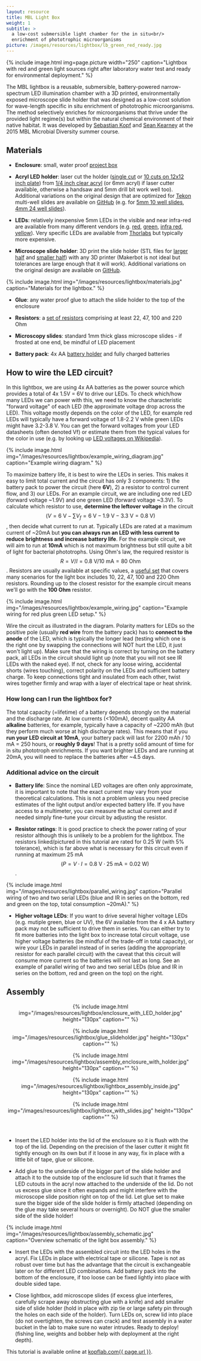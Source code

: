 ```yaml
---
layout: resource
title: MBL Light Box
weight: 1
subtitle: >
  a low-cost submersible light chamber for the in situ<br/>
  enrichment of phototrophic microorganisms
picture: /images/resources/lightbox/lb_green_red_ready.jpg
---
```


<div class="pull-right gap-left">
 {% include image.html img=page.picture width="250" caption="Lightbox with red and green light sources right after laboratory water test and ready for environmental deployment." %}
</div>

The MBL lightbox is a reusable, submersible, battery-powered narrow-spectrum LED illumination chamber with a 3D printed, environmentally exposed microscope slide holder that was designed as a low-cost solution for wave-length specific in situ enrichment of phototrophic microorganisms. The method selectively enriches for microorganisms that thrive under the provided light regime(s) but within the natural chemical environment of their native habitat. It was developed by [Sebastian Kopf](mailto:sebastian.kopf@colorado.edu) and [Sean Kearney](mailto:skearney@mit.edu) at the 2015 MBL Microbial Diversity summer course.

## Materials

 - **Enclosure**: small, water proof [project box](https://www.adafruit.com/products/903)

 - **Acryl LED holder**: laser cut the holder ([single cut](https://cdn.rawgit.com/KopfLab/labware_lightbox/master/lightbox_5mm_LED_holder_single_cut_0.250_inch_acryl.pdf) or [10 cuts on 12x12 inch plate](https://cdn.rawgit.com/KopfLab/labware_lightbox/master/lightbox_5mm_LED_holder_12x12plate_cut_0.250_inch_acryl.pdf)) from [1/4 inch clear acryl](http://www.mcmaster.com/#8560K354) (or 6mm acryl) if laser cutter available, otherwise a handsaw and 5mm drill bit work well too). Additional variations on the original design that are optimized for [Tekon](http://www.tekdon.com/coated-microscope-slides.html) multi-well slides are available on [GitHub](https://www.github.com/KopfLab/labware_lightbox) (e.g. for [5mm 10 well slides](https://cdn.rawgit.com/KopfLab/labware_lightbox/master/lightbox_5mm_LED_holder_single_cut_0.250_inch_acryl_10well_slides.pdf), [4mm 24 well slides](https://cdn.rawgit.com/KopfLab/labware_lightbox/master/lightbox_5mm_LED_holder_single_cut_0.250_inch_acryl_24well_slides.pdf)).

 - **LEDs**: relatively inexpensive 5mm LEDs in the visible and near infra-red are available from many different vendors (e.g. [red](https://www.adafruit.com/products/297), [green](https://www.adafruit.com/products/300), [infra red](https://www.adafruit.com/products/388), [yellow](https://www.adafruit.com/products/2700)). Very specific LEDs are available from [Thorlabs](https://www.thorlabs.com/newgrouppage9.cfm?objectgroup_id=2814) but typically more expensive.

 - **Microscope slide holder**: 3D print the slide holder (STL files for [larger half](https://cdn.rawgit.com/KopfLab/labware_lightbox/master/light_chamber_large_gaps_big_half.stl) and [smaller half](https://cdn.rawgit.com/KopfLab/labware_lightbox/master/light_chamber_large_gaps_small_half.stl)) with any 3D printer (Makerbot is not ideal but tolerances are large enough that it will work). Additional variations on the original design are available on [GitHub](https://www.github.com/KopfLab/labware_lightbox).

 <div class="pull-right gap-left">
  {% include image.html img="/images/resources/lightbox/materials.jpg" caption="Materials for the lightbox." %}
 </div>

 - **Glue**: any water proof glue to attach the slide holder to the top of the enclosure

 - **Resistors**: a [set of resistors](https://www.amazon.com/E-Projects-EPC-103-Value-Resistor-Kit/dp/B00E9YQQSS/ref=sr_1_1?ie=UTF8&qid=1465668761) comprising at least 22, 47, 100 and 220 Ohm

 - **Microscopy slides**: standard 1mm thick glass microscope slides - if frosted at one end, be mindful of LED placement

 - **Battery pack**: 4x AA [battery holder](https://www.adafruit.com/products/830) and fully charged batteries

## How to wire the LED circuit?

In this lightbox, we are using 4x AA batteries as the power source which provides a total of 4x 1.5V = 6V to drive our LEDs. To check which/how many LEDs we can power with this, we need to know the characteristic "forward voltage" of each LED (the approximate voltage drop across the LED). This voltage mostly depends on the color of the LED, for example red LEDs will typically have a forward voltage of 1.8-2.2 V while green LEDs might have 3.2-3.8 V. You can get the forward voltages from your LED datasheets (often denoted Vf) or estimate them from the typical values for the color in use (e.g. by looking up [LED voltages on Wikipedia](https://en.wikipedia.org/wiki/Light-emitting_diode#Colors_and_materials)).

<div class="pull-right gap-left">
 {% include image.html img="/images/resources/lightbox/example_wiring_diagram.jpg" caption="Example wiring diagram." %}
</div>

To maximize battery life, it is best to wire the LEDs in series. This makes it easy to limit total current and the circuit has only 3 components: 1) the battery pack to power the circuit (here **6V**), 2) a resistor to control current flow, and 3) our LEDs. For an example circuit, we are including one red LED (forward voltage ~1.9V) and one green LED (forward voltage ~3.3V). To calculate which resistor to use, **determine the leftover voltage** in the circuit $$\left(V = 6\text{ V} - \sum V_f=6\text{ V} - 1.9\text{ V} - 3.3\text{ V} = 0.8\text{ V}\right)$$, then decide what current to run at. Typically LEDs are rated at a maximum current of ~20mA but **you can always run an LED with less current to reduce brightness and increase battery life**. For the example circuit, we will aim to run at **10mA** which is not maximum brightness but still quite a bit of light for bacterial phototrophs. Using Ohm's law, the required resistor is $$R = V/I = 0.8\text{ V}/10\text{ mA} = 80\text{ Ohm}$$. Resistors are usually available at specific values, a [useful set](https://www.amazon.com/E-Projects-EPC-103-Value-Resistor-Kit/dp/B00E9YQQSS/ref=sr_1_1?ie=UTF8&qid=1465668761) that covers many scenarios for the light box includes 10, 22, 47, 100 and 220 Ohm resistors. Rounding up to the closest resistor for the example circuit means we'll go with the **100 Ohm** resistor.

<div class="pull-right gap-left">
 {% include image.html img="/images/resources/lightbox/example_wiring.jpg" caption="Example wiring for red plus green LED setup." %}
</div>

Wire the circuit as illustrated in the diagram. Polarity matters for LEDs so the positive pole (usually **red wire** from the battery pack) has to **connect to the anode** of the LED, which is typically the longer lead (testing which one is the right one by swapping the connections will NOT hurt the LED, it just won't light up). Make sure that the wiring is correct by turning on the battery pack, all LEDs in the circuit should light up (note that you will not see IR LEDs with the naked eye). If not, check for any loose wiring, accidental shorts (wires touching), correct polarity on the LEDs and sufficient battery charge. To keep connections tight and insulated from each other, twist wires together firmly and wrap with a layer of electrical tape or heat shrink.

### How long can I run the lightbox for?

The total capacity (=lifetime) of a battery depends strongly on the material and the discharge rate. At low currents (<100mA), decent quality AA **alkaline** batteries, for example, typically have a capacity of ~2200 mAh (but they perform much worse at high discharge rates). This means that if you **run your LED circuit at 10mA**, your battery pack will last for 2200 mAh / 10 mA = 250 hours, or **roughly 9 days**! That is a pretty solid amount of time for in situ phototroph enrichments. If you want brighter LEDs and are running at 20mA, you will need to replace the batteries after ~4.5 days.

### Additional advice on the circuit

 - **Battery life**: Since the nominal LED voltages are often only approximate, it is important to note that the exact current may vary from your theoretical calculations. This is not a problem unless you need precise estimates of the light output and/or expected battery life. If you have access to a multimeter, you can measure the actual current and if needed simply fine-tune your circuit by adjusting the resistor.

 - **Resistor ratings**: It is good practice to check the power rating of your resistor although this is unlikely to be a problem for the lightbox. The resistors linked/pictured in this tutorial are rated for 0.25 W (with 5% tolerance), which is far above what is necessary for this circuit even if running at maximum 25 mA
 $$\left( P=V\cdot I=0.8\text{ V}\cdot 25\text{ mA}=0.02\text{ W} \right)$$.

 <div class="pull-right gap-left">
  {% include image.html img="/images/resources/lightbox/parallel_wiring.jpg" caption="Parallel wiring of two and two serial LEDs (blue and IR in series on the bottom, red and green on the top, total consumption ~20mA)." %}
</div>

 - **Higher voltage LEDs**: If you want to drive several higher voltage LEDs (e.g. mutiple green, blue or UV), the 6V available from the 4 x AA battery pack may not be sufficient to drive them in series. You can either try to fit more batteries into the light box to increase total circuit voltage, use higher voltage batteries (be mindful of the trade-off in total capacity), or wire your LEDs in parallel instead of in series (adding the appropriate resistor for each parallel circuit) with the caveat that this circuit will consume more current so the batteries will not last as long. See an example of parallel wiring of two and two serial LEDs (blue and IR in series on the bottom, red and green on the top) on the right.

## Assembly

<center>
 {% include image.html img="/images/resources/lightbox/enclosure_with_LED_holder.jpg" height="130px" caption="" %}

 {% include image.html img="/images/resources/lightbox/glue_slideholder.jpg" height="130px" caption="" %}

 {% include image.html img="/images/resources/lightbox/assembly_enclosure_with_holder.jpg" height="130px" caption="" %}

 {% include image.html img="/images/resources/lightbox/lightbox_assembly_inside.jpg" height="130px" caption="" %}

 {% include image.html img="/images/resources/lightbox/lightbox_with_slides.jpg" height="130px" caption="" %}
</center>
<br/>

 - Insert the LED holder into the lid of the enclosure so it is flush with the top of the lid. Depending on the precision of the laser cutter it might fit tightly enough on its own but if it loose in any way, fix in place with a little bit of tape, glue or silicone.

 - Add glue to the underside of the bigger part of the slide holder and attach it to the outside top of the enclosure lid such that it frames the LED cutouts in the acryl now attached to the underside of the lid. Do not us excess glue since it often expands and might interfere with the microscope slide position right on top of the lid. Let glue set to make sure the bigger side of the slide holder is firmly attached (depending on the glue may take several hours or overnight). Do NOT glue the smaller side of the slide holder!

 <div class="pull-right gap-left">
  {% include image.html img="/images/resources/lightbox/assembly_schematic.jpg" caption="Overview schematic of the light box assembly." %}
 </div>

 - Insert the LEDs with the assembled circuit into the LED holes in the acryl. Fix LEDs in place with electrical tape or silicone. Tape is not as robust over time but has the advantage that the circuit is exchangeable later on for different LED combinations. Add battery pack into the bottom of the enclosure, if too loose can be fixed lightly into place with double sided tape.

 - Close lightbox, add microscope slides (if excess glue interferes, carefully scrape away obstructing glue with a knife) and add smaller side of slide holder (hold in place with zip tie or large safety pin through the holes on each side of the holder). Turn LEDs on, screw lid into place (do not overtighten, the screws can crack) and test assembly in a water bucket in the lab to make sure no water intrudes. Ready to deploy! (fishing line, weights and bobber help with deployment at the right depth).


<div class="pull-right">
This tutorial is available online at <a href="http://www.kopflab.com{{ page.url }}">kopflab.com{{ page.url }}</a>.
</div>

<br/><br/>
